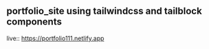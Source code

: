 ## portfolio_site using tailwindcss and tailblock components
live:: https://portfolio111.netlify.app
